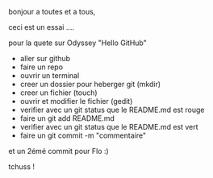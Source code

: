 bonjour a toutes et a tous, 

ceci est un essai ....

pour la quete sur Odyssey "Hello GitHub"

- aller sur github
- faire un repo
- ouvrir un terminal
- creer un dossier pour heberger git (mkdir)
- creer un fichier (touch)
- ouvrir et modifier le fichier (gedit)
- verifier avec un git status que le README.md est rouge
- faire un git add README.md
- verifier avec un git status que le README.md est vert
- faire un git commit -m "commentaire"

et un 2émé commit pour Flo :)

tchuss !
